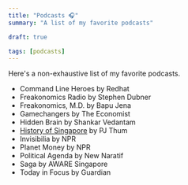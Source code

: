 ```yaml
---
title: "Podcasts 🎧"
summary: "A list of my favorite podcasts"

draft: true

tags: [podcasts]
---
```


Here's a non-exhaustive list of my favorite podcasts.

- Command Line Heroes by Redhat
- Freakonomics Radio by Stephen Dubner
- Freakonomics, M.D. by Bapu Jena
- Gamechangers by The Economist
- Hidden Brain by Shankar Vedantam
- [History of Singapore](https://soundcloud.com/historysg) by PJ Thum
- Invisibilia by NPR
- Planet Money by NPR
- Political Agenda by New Naratif
- Saga by AWARE Singapore
- Today in Focus by Guardian